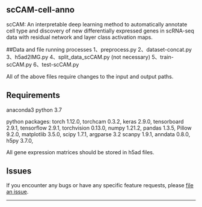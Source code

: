 ## scCAM-cell-anno
scCAM: An interpretable deep learning method to automatically annotate cell type and discovery of new differentially expressed genes in scRNA-seq data with residual network and layer class activation maps.


##Data and file running processes
1、preprocess.py
2、dataset-concat.py
3、h5ad2IMG.py
4、split_data_scCAM.py (not necessary)
5、train-scCAM.py
6、test-scCAM.py

All of the above files require changes to the input and output paths.


## Requirements

anaconda3
python 3.7

python packages:
torch 1.12.0, torchcam 0.3.2, keras 2.9.0,
tensorboard 2.9.1, tensorflow 2.9.1, torchvision 0.13.0,
numpy 1.21.2, pandas 1.3.5, Pillow 9.2.0, matplotlib 3.5.0, scipy 1.7.1, argparse 3.2
scanpy 1.9.1, anndata 0.8.0, h5py 3.7.0,

All gene expression matrices should be stored in h5ad files.


## Issues

If you encounter any bugs or have any specific feature requests, please [file an
issue](https://github.com/scDLC-code/scDLC/issues).

---